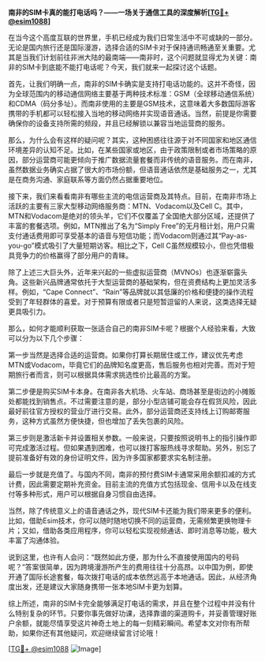 **南非的SIM卡真的能打电话吗？——一场关于通信工具的深度解析[[TG💪+ @esim1088](https://t.me/s/esim1088)]**

在当今这个高度互联的世界里，手机已经成为我们日常生活中不可或缺的一部分。无论是国内旅行还是国际漫游，选择合适的SIM卡对于保持通讯畅通至关重要。尤其是当我们计划前往非洲大陆的最南端——南非时，这个问题就显得尤为关键：南非的SIM卡到底能不能打电话呢？今天，我们就来一起探讨这个话题。

首先，让我们明确一点，南非的SIM卡确实是支持打电话功能的。这并不奇怪，因为全球范围内的移动通信网络主要基于两种技术标准：GSM（全球移动通信系统）和CDMA（码分多址）。而南非使用的主要是GSM技术，这意味着大多数国际游客携带的手机都可以轻松接入当地的移动网络并实现语音通话。当然，前提是你需要确保你的设备支持所需的频段，并且已经解锁以兼容当地运营商的服务。

那么，为什么会有这样的疑问呢？其实，这种困惑往往源于对不同国家和地区通信环境差异的认知不足。比如，在某些国家或地区，由于政策限制或者市场策略的原因，部分运营商可能更倾向于推广数据流量套餐而非传统的语音服务。而在南非，虽然数据业务确实占据了很大的市场份额，但语音通话依然是基础服务之一，尤其是在商务沟通、家庭联系等方面仍然占据重要地位。

接下来，我们来看看南非有哪些主流的电信运营商及其特点。目前，在南非市场上活跃的主要有三家大型移动网络服务商：MTN、Vodacom以及Cell C。其中，MTN和Vodacom是绝对的领头羊，它们不仅覆盖了全国绝大部分区域，还提供了丰富的套餐选项。例如，MTN推出了名为“Simply Free”的无月租计划，用户只需支付通话费用即可享受基本的语音与短信功能；而Vodacom则通过其“Pay-as-you-go”模式吸引了大量短期访客。相比之下，Cell C虽然规模较小，但也凭借极具竞争力的价格赢得了部分用户的青睐。

除了上述三大巨头外，近年来兴起的一些虚拟运营商（MVNOs）也逐渐崭露头角。这些新兴品牌通常依托于大型运营商的基础架构，但在资费结构上更加灵活多样。例如，“Cape Connect”、“Rain”等品牌就以其低廉的价格和便捷的操作流程受到了年轻群体的喜爱。对于预算有限或者只是短暂逗留的人来说，这类选择无疑更具吸引力。

那么，如何才能顺利获取一张适合自己的南非SIM卡呢？根据个人经验来看，大致可以分为以下几个步骤：

第一步当然是选择合适的运营商。如果你打算长期居住或工作，建议优先考虑MTN或Vodacom，毕竟它们的品牌知名度更高，售后服务也相对完善。而对于短期旅行者而言，则可以根据具体需求挑选性价比最高的方案。

第二步便是购买SIM卡本身。在南非各大机场、火车站、商场甚至是街边的小摊贩处都能找到销售点。不过需要注意的是，部分小型店铺可能会存在假货风险，因此最好前往官方授权的营业厅进行交易。此外，部分运营商还支持线上订购邮寄服务，这种方式虽然方便快捷，但也增加了丢失包裹的风险。

第三步则是激活新卡并设置相关参数。一般来说，只要按照说明书上的指引操作即可完成激活过程。但如果遇到困难，也可以拨打客服热线寻求帮助。另外，别忘了提前准备好有效的身份证明文件，因为许多国家都要求实名制注册。

最后一步就是充值了。与国内不同，南非的预付费SIM卡通常采用余额扣减的方式计费，因此需要定期补充资金。目前主流的充值方式包括现金、信用卡以及在线支付等多种形式，用户可以根据自身习惯自由选择。

当然，除了传统意义上的语音通话之外，现代SIM卡还能为我们带来更多的便利。比如，借助Esim技术，你可以随时随地切换不同的运营商，无需频繁更换物理卡片；又如，借助各类应用程序，你可以轻松实现视频通话、即时消息等功能，极大丰富了沟通体验。

说到这里，也许有人会问：“既然如此方便，那为什么不直接使用国内的号码呢？”答案很简单，因为跨境漫游所产生的费用往往十分高昂。以中国为例，即使开通了国际长途套餐，每次拨打电话的成本依然远高于本地通话。因此，从经济角度出发，还是建议大家随身携带一张本地SIM卡更为划算。

综上所述，南非的SIM卡完全能够满足打电话的需求，并且在整个过程中并没有什么特别复杂的环节。只要你事先做好功课，选择靠谱的渠道购卡，并妥善管理好账户余额，就能尽情享受这片神奇土地上的每一刻精彩瞬间。希望本文对你有所帮助，如果你还有其他疑问，欢迎继续留言讨论哦！

[[TG💪+ @esim1088](https://t.me/s/esim1088) ![Image](https://i.postimg.cc/4NQfJmqS/Snipaste-2025-05-13-00-14-12.png)]